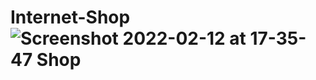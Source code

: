 # Internet-Shop![Screenshot 2022-02-12 at 17-35-47 Shop](https://user-images.githubusercontent.com/83859600/153715608-b5474577-03a9-4105-bdde-9f78ef97c34e.png)
